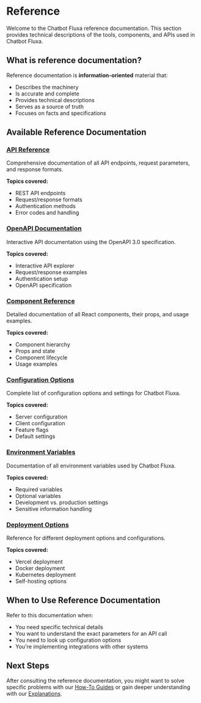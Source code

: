 # Reference

Welcome to the Chatbot Fluxa reference documentation. This section provides technical descriptions of the tools, components, and APIs used in Chatbot Fluxa.

## What is reference documentation?

Reference documentation is **information-oriented** material that:

- Describes the machinery
- Is accurate and complete
- Provides technical descriptions
- Serves as a source of truth
- Focuses on facts and specifications

## Available Reference Documentation

### [API Reference](api-reference.md)

Comprehensive documentation of all API endpoints, request parameters, and response formats.

**Topics covered:**
- REST API endpoints
- Request/response formats
- Authentication methods
- Error codes and handling

### [OpenAPI Documentation](../api-documentation.md)

Interactive API documentation using the OpenAPI 3.0 specification.

**Topics covered:**
- Interactive API explorer
- Request/response examples
- Authentication setup
- OpenAPI specification

### [Component Reference](component-reference.md)

Detailed documentation of all React components, their props, and usage examples.

**Topics covered:**
- Component hierarchy
- Props and state
- Component lifecycle
- Usage examples

### [Configuration Options](configuration-options.md)

Complete list of configuration options and settings for Chatbot Fluxa.

**Topics covered:**
- Server configuration
- Client configuration
- Feature flags
- Default settings

### [Environment Variables](environment-variables.md)

Documentation of all environment variables used by Chatbot Fluxa.

**Topics covered:**
- Required variables
- Optional variables
- Development vs. production settings
- Sensitive information handling

### [Deployment Options](deployment-options.md)

Reference for different deployment options and configurations.

**Topics covered:**
- Vercel deployment
- Docker deployment
- Kubernetes deployment
- Self-hosting options

## When to Use Reference Documentation

Refer to this documentation when:

- You need specific technical details
- You want to understand the exact parameters for an API call
- You need to look up configuration options
- You're implementing integrations with other systems

## Next Steps

After consulting the reference documentation, you might want to solve specific problems with our [How-To Guides](../how-to/index.md) or gain deeper understanding with our [Explanations](../explanations/index.md).
